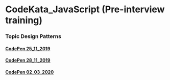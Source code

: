 # CodeKata_JavaScript (Pre-interview training)
### Topic Design Patterns

#### [CodePen 25_11_2019](https://codepen.io/nvkuznetsova/pen/mddYpvG)
#### [CodePen 28_11_2019](https://codepen.io/nvkuznetsova/pen/mddNMjM)
#### [CodePen 02_03_2020](https://codepen.io/nvkuznetsova/pen/OJVgwbY)